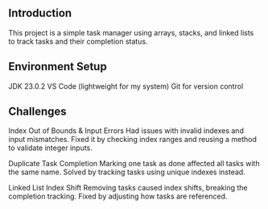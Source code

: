 ## Introduction
This project is a simple task manager using arrays, stacks, and linked lists to track tasks and their completion status.

## Environment Setup
JDK 23.0.2
VS Code (lightweight for my system)
Git for version control

## Challenges
Index Out of Bounds & Input Errors
Had issues with invalid indexes and input mismatches. Fixed it by checking index ranges and reusing a method to validate integer inputs.

Duplicate Task Completion
Marking one task as done affected all tasks with the same name. Solved by tracking tasks using unique indexes instead.

Linked List Index Shift
Removing tasks caused index shifts, breaking the completion tracking. Fixed by adjusting how tasks are referenced.
